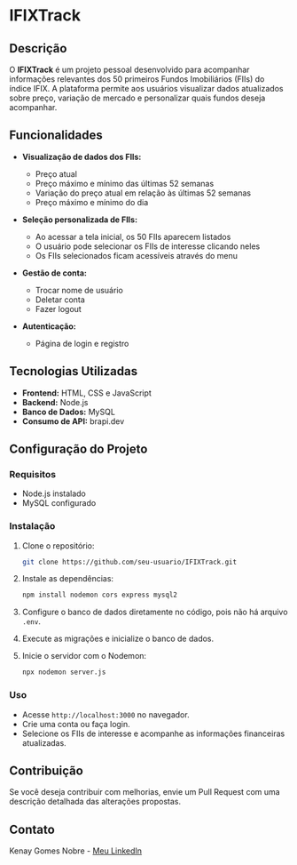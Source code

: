# IFIXTrack

## Descrição
O **IFIXTrack** é um projeto pessoal desenvolvido para acompanhar informações relevantes dos 50 primeiros Fundos Imobiliários (FIIs) do índice IFIX. A plataforma permite aos usuários visualizar dados atualizados sobre preço, variação de mercado e personalizar quais fundos deseja acompanhar.

## Funcionalidades

- **Visualização de dados dos FIIs:**
  - Preço atual
  - Preço máximo e mínimo das últimas 52 semanas
  - Variação do preço atual em relação às últimas 52 semanas
  - Preço máximo e mínimo do dia

- **Seleção personalizada de FIIs:**
  - Ao acessar a tela inicial, os 50 FIIs aparecem listados
  - O usuário pode selecionar os FIIs de interesse clicando neles
  - Os FIIs selecionados ficam acessíveis através do menu

- **Gestão de conta:**
  - Trocar nome de usuário
  - Deletar conta
  - Fazer logout

- **Autenticação:**
  - Página de login e registro

## Tecnologias Utilizadas

- **Frontend:** HTML, CSS e JavaScript
- **Backend:** Node.js
- **Banco de Dados:** MySQL
- **Consumo de API:** brapi.dev

## Configuração do Projeto

### Requisitos
- Node.js instalado
- MySQL configurado

### Instalação
1. Clone o repositório:
   ```bash
   git clone https://github.com/seu-usuario/IFIXTrack.git
   ```

2. Instale as dependências:
   ```bash
   npm install nodemon cors express mysql2
   ```

3. Configure o banco de dados diretamente no código, pois não há arquivo `.env`.

4. Execute as migrações e inicialize o banco de dados.

5. Inicie o servidor com o Nodemon:
   ```bash
   npx nodemon server.js
   ```

### Uso
- Acesse `http://localhost:3000` no navegador.
- Crie uma conta ou faça login.
- Selecione os FIIs de interesse e acompanhe as informações financeiras atualizadas.

## Contribuição
Se você deseja contribuir com melhorias, envie um Pull Request com uma descrição detalhada das alterações propostas.

## Contato
Kenay Gomes Nobre - [Meu LinkedIn](https://www.linkedin.com/in/kenay-gomes-nobre-509498339/)

